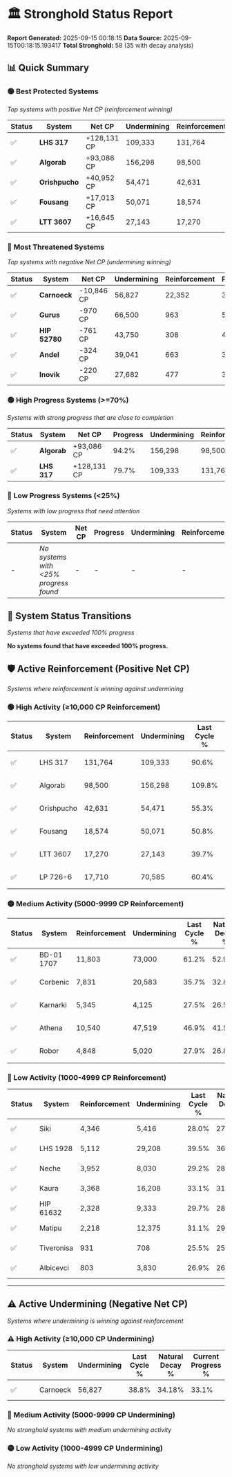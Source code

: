 # 🏛️ Stronghold Status Report

**Report Generated:** 2025-09-15 00:18:15
**Data Source:** 2025-09-15T00:18:15.193417
**Total Stronghold:** 58 (35 with decay analysis)

## 📊 Quick Summary

### 🟢 **Best Protected Systems**
*Top systems with positive Net CP (reinforcement winning)*

| Status | System | Net CP | Undermining | Reinforcement | Progress |
|--------|--------|--------|-------------|---------------|----------|
| ✅ | **LHS 317** | +128,131 CP | 109,333 | 131,764 | 79.7% |
| ✅ | **Algorab** | +93,086 CP | 156,298 | 98,500 | 94.2% |
| ✅ | **Orishpucho** | +40,952 CP | 54,471 | 42,631 | 49.9% |
| ✅ | **Fousang** | +17,013 CP | 50,071 | 18,574 | 45.8% |
| ✅ | **LTT 3607** | +16,645 CP | 27,143 | 17,270 | 37.0% |

### 🔴 **Most Threatened Systems**
*Top systems with negative Net CP (undermining winning)*

| Status | System | Net CP | Undermining | Reinforcement | Progress |
|--------|--------|--------|-------------|---------------|----------|
| ✅ | **Carnoeck** | -10,846 CP | 56,827 | 22,352 | 33.1% |
| ✅ | **Gurus** | -970 CP | 66,500 | 963 | 50.4% |
| ✅ | **HIP 52780** | -761 CP | 43,750 | 308 | 41.7% |
| ✅ | **Andel** | -324 CP | 39,041 | 663 | 39.9% |
| ✅ | **Inovik** | -220 CP | 27,682 | 477 | 35.5% |

### 🟢 **High Progress Systems (>=70%)**
*Systems with strong progress that are close to completion*

| Status | System | Net CP | Progress | Undermining | Reinforcement |
|--------|--------|--------|----------|-------------|---------------|
| ✅ | **Algorab** | +93,086 CP | 94.2% | 156,298 | 98,500 |
| ✅ | **LHS 317** | +128,131 CP | 79.7% | 109,333 | 131,764 |

### 🔴 **Low Progress Systems (<25%)**
*Systems with low progress that need attention*

| Status | System | Net CP | Progress | Undermining | Reinforcement |
|--------|--------|--------|----------|-------------|---------------|
| - | *No systems with <25% progress found* | - | - | - | - |
## 🔄 System Status Transitions
*Systems that have exceeded 100% progress*

**No systems found that have exceeded 100% progress.**

## 🛡️ Active Reinforcement (Positive Net CP)
*Systems where reinforcement is winning against undermining*

### 🟢 High Activity (≥10,000 CP Reinforcement)

| Status | System | Reinforcement | Undermining | Last Cycle % | Natural Decay % | Current Progress % | Current CP | Net CP | Activity |
|--------|--------|---------------|-------------|--------------|-----------------|-------------------|------------|--------|----------|
| ✅ | LHS 317 | 131,764 | 109,333 | 90.6% | 66.89% | 79.7% | 797,000 | +128,131 | 🟢 High Reinforcement |
| ✅ | Algorab | 98,500 | 156,298 | 109.8% | 84.89% | 94.2% | 942,000 | +93,086 | 🟢 High Reinforcement |
| ✅ | Orishpucho | 42,631 | 54,471 | 55.3% | 45.80% | 49.9% | 499,000 | +40,952 | 🟢 High Reinforcement |
| ✅ | Fousang | 18,574 | 50,071 | 50.8% | 44.10% | 45.8% | 457,999 | +17,013 | 🟢 High Reinforcement |
| ✅ | LTT 3607 | 17,270 | 27,143 | 39.7% | 35.34% | 37.0% | 370,000 | +16,645 | 🟢 High Reinforcement |
| ✅ | LP 726-6 | 17,710 | 70,585 | 60.4% | 51.80% | 53.3% | 532,999 | +14,970 | 🟢 High Reinforcement |

### 🟡 Medium Activity (5000-9999 CP Reinforcement)

| Status | System | Reinforcement | Undermining | Last Cycle % | Natural Decay % | Current Progress % | Current CP | Net CP | Activity |
|--------|--------|---------------|-------------|--------------|-----------------|-------------------|------------|--------|----------|
| ✅ | BD-01 1707 | 11,803 | 73,000 | 61.2% | 52.95% | 53.9% | 539,000 | +9,521 | 🟡 Medium Reinforcement |
| ✅ | Corbenic | 7,831 | 20,583 | 35.7% | 32.85% | 33.6% | 336,000 | +7,522 | 🟡 Medium Reinforcement |
| ✅ | Karnarki | 5,345 | 4,125 | 27.5% | 26.53% | 27.1% | 271,000 | +5,651 | 🟡 Medium Reinforcement |
| ✅ | Athena | 10,540 | 47,519 | 46.9% | 41.58% | 42.1% | 421,000 | +5,208 | 🟡 Medium Reinforcement |
| ✅ | Robor | 4,848 | 5,020 | 27.9% | 26.89% | 27.4% | 273,999 | +5,140 | 🟡 Medium Reinforcement |

### 🔴 Low Activity (1000-4999 CP Reinforcement)

| Status | System | Reinforcement | Undermining | Last Cycle % | Natural Decay % | Current Progress % | Current CP | Net CP | Activity |
|--------|--------|---------------|-------------|--------------|-----------------|-------------------|------------|--------|----------|
| ✅ | Siki | 4,346 | 5,416 | 28.0% | 27.04% | 27.5% | 275,000 | +4,623 | 🔵 Low Reinforcement |
| ✅ | LHS 1928 | 5,112 | 29,208 | 39.5% | 36.15% | 36.6% | 366,000 | +4,472 | 🔵 Low Reinforcement |
| ✅ | Neche | 3,952 | 8,030 | 29.2% | 28.00% | 28.4% | 284,000 | +4,024 | 🔵 Low Reinforcement |
| ✅ | Kaura | 3,368 | 16,208 | 33.1% | 31.18% | 31.5% | 315,000 | +3,239 | 🔵 Low Reinforcement |
| ✅ | HIP 61632 | 2,328 | 9,333 | 29.7% | 28.55% | 28.8% | 288,000 | +2,487 | 🔵 Low Reinforcement |
| ✅ | Matipu | 2,218 | 12,375 | 31.1% | 29.68% | 29.9% | 299,000 | +2,174 | 🔵 Low Reinforcement |
| ✅ | Tiveronisa | 931 | 708 | 25.5% | 25.26% | 25.4% | 254,000 | +1,444 | 🔵 Low Reinforcement |
| ✅ | Albicevci | 803 | 3,830 | 26.9% | 26.39% | 26.5% | 265,000 | +1,053 | 🔵 Low Reinforcement |


---

## ⚠️ Active Undermining (Negative Net CP)
*Systems where undermining is winning against reinforcement*

### ⚠️ High Activity (≥10,000 CP Undermining)

| Status | System | Undermining | Last Cycle % | Natural Decay % | Current Progress % | Reinforcement | Current CP | Net CP | Activity |
|--------|--------|-------------|--------------|-----------------|-------------------|---------------|------------|--------|----------|
| ✅ | Carnoeck | 56,827 | 38.8% | 34.18% | 33.1% | 22,352 | 331,000 | -10,846 | ⚠️ High Undermining |

### 🔶 Medium Activity (5000-9999 CP Undermining)

*No stronghold systems with medium undermining activity*

### 🟡 Low Activity (1000-4999 CP Undermining)

*No stronghold systems with low undermining activity*
